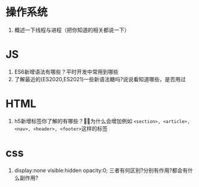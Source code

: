 # 操作系统
1. 概述一下线程与进程（把你知道的相关都说一下）

# JS
1. ES6新增语法有哪些？平时开发中常用到哪些
2. 了解最近的(ES2020,ES2021)一些新语法糖吗?说说看知道哪些，是否用过

# HTML
1. h5新增标签你了解的有哪些？为什么会增加例如 `<section>, <article>, <nav>, <header>, <footer>`这样的标签

# css
1. display:none visible:hidden opacity:0; 三者有何区别?分别有作用?都会有什么副作用?
